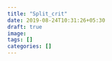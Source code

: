 ```yaml
---
title: "Split_crit"
date: 2019-08-24T10:31:26+05:30
draft: true
image: 
tags: []
categories: []
---
```



